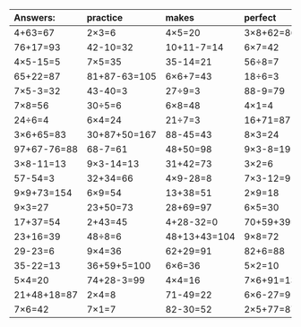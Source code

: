 | Answers: | practice | makes | perfect | ! |
| :--- | :--- | :--- | :--- | :--- |
| 4+63=67 | 2×3=6 | 4×5=20 | 3×8+62=86 | 52-20=32 | 
| 76+17=93 | 42-10=32 | 10+11-7=14 | 6×7=42 | 54÷6=9 | 
| 4×5-15=5 | 7×5=35 | 35-14=21 | 56÷8=7 | 16÷2=8 | 
| 65+22=87 | 81+87-63=105 | 6×6+7=43 | 18÷6=3 | 16÷8=2 | 
| 7×5-3=32 | 43-40=3 | 27÷9=3 | 88-9=79 | 8×8=64 | 
| 7×8=56 | 30÷5=6 | 6×8=48 | 4×1=4 | 2×2=4 | 
| 24÷6=4 | 6×4=24 | 21÷7=3 | 16+71=87 | 25+32=57 | 
| 3×6+65=83 | 30+87+50=167 | 88-45=43 | 8×3=24 | 56+20+66=142 | 
| 97+67-76=88 | 68-7=61 | 48+50=98 | 9×3-8=19 | 8×2=16 | 
| 3×8-11=13 | 9×3-14=13 | 31+42=73 | 3×2=6 | 3+60=63 | 
| 57-54=3 | 32+34=66 | 4×9-28=8 | 7×3-12=9 | 9×7=63 | 
| 9×9+73=154 | 6×9=54 | 13+38=51 | 2×9=18 | 8×3-24=0 | 
| 9×3=27 | 23+50=73 | 28+69=97 | 6×5=30 | 31+19=50 | 
| 17+37=54 | 2+43=45 | 4+28-32=0 | 70+59+39=168 | 91+68-28=131 | 
| 23+16=39 | 48÷8=6 | 48+13+43=104 | 9×8=72 | 4×4-6=10 | 
| 29-23=6 | 9×4=36 | 62+29=91 | 82+6=88 | 45+8+91=144 | 
| 35-22=13 | 36+59+5=100 | 6×6=36 | 5×2=10 | 8÷4=2 | 
| 5×4=20 | 74+28-3=99 | 4×4=16 | 7×6+91=133 | 90-60=30 | 
| 21+48+18=87 | 2×4=8 | 71-49=22 | 6×6-27=9 | 40+9=49 | 
| 7×6=42 | 7×1=7 | 82-30=52 | 2×5+77=87 | 2×8=16 | 
